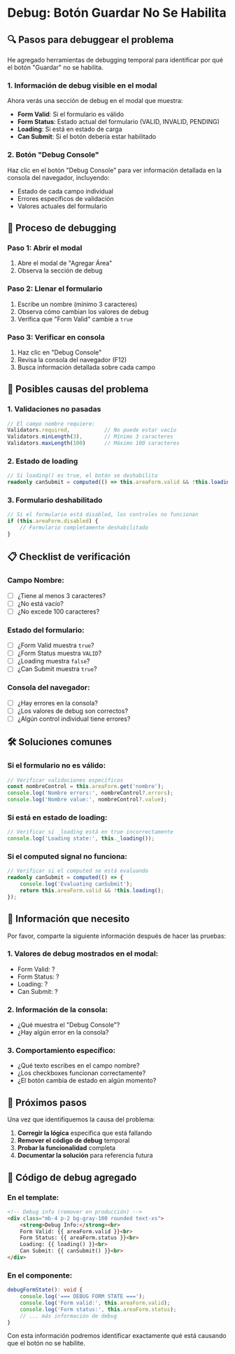 # Debug: Botón Guardar No Se Habilita

## 🔍 **Pasos para debuggear el problema**

He agregado herramientas de debugging temporal para identificar por qué el botón "Guardar" no se habilita.

### **1. Información de debug visible en el modal**

Ahora verás una sección de debug en el modal que muestra:
- **Form Valid**: Si el formulario es válido
- **Form Status**: Estado actual del formulario (VALID, INVALID, PENDING)
- **Loading**: Si está en estado de carga
- **Can Submit**: Si el botón debería estar habilitado

### **2. Botón "Debug Console"**

Haz clic en el botón "Debug Console" para ver información detallada en la consola del navegador, incluyendo:
- Estado de cada campo individual
- Errores específicos de validación
- Valores actuales del formulario

## 🧪 **Proceso de debugging**

### **Paso 1: Abrir el modal**
1. Abre el modal de "Agregar Área"
2. Observa la sección de debug

### **Paso 2: Llenar el formulario**
1. Escribe un nombre (mínimo 3 caracteres)
2. Observa cómo cambian los valores de debug
3. Verifica que "Form Valid" cambie a `true`

### **Paso 3: Verificar en consola**
1. Haz clic en "Debug Console"
2. Revisa la consola del navegador (F12)
3. Busca información detallada sobre cada campo

## 🔧 **Posibles causas del problema**

### **1. Validaciones no pasadas**
```typescript
// El campo nombre requiere:
Validators.required,           // No puede estar vacío
Validators.minLength(3),       // Mínimo 3 caracteres
Validators.maxLength(100)      // Máximo 100 caracteres
```

### **2. Estado de loading**
```typescript
// Si loading() es true, el botón se deshabilita
readonly canSubmit = computed(() => this.areaForm.valid && !this.loading());
```

### **3. Formulario deshabilitado**
```typescript
// Si el formulario está disabled, los controles no funcionan
if (this.areaForm.disabled) {
    // Formulario completamente deshabilitado
}
```

## 📋 **Checklist de verificación**

### **Campo Nombre:**
- [ ] ¿Tiene al menos 3 caracteres?
- [ ] ¿No está vacío?
- [ ] ¿No excede 100 caracteres?

### **Estado del formulario:**
- [ ] ¿Form Valid muestra `true`?
- [ ] ¿Form Status muestra `VALID`?
- [ ] ¿Loading muestra `false`?
- [ ] ¿Can Submit muestra `true`?

### **Consola del navegador:**
- [ ] ¿Hay errores en la consola?
- [ ] ¿Los valores de debug son correctos?
- [ ] ¿Algún control individual tiene errores?

## 🛠️ **Soluciones comunes**

### **Si el formulario no es válido:**
```typescript
// Verificar validaciones específicas
const nombreControl = this.areaForm.get('nombre');
console.log('Nombre errors:', nombreControl?.errors);
console.log('Nombre value:', nombreControl?.value);
```

### **Si está en estado de loading:**
```typescript
// Verificar si _loading está en true incorrectamente
console.log('Loading state:', this._loading());
```

### **Si el computed signal no funciona:**
```typescript
// Verificar si el computed se está evaluando
readonly canSubmit = computed(() => {
    console.log('Evaluating canSubmit');
    return this.areaForm.valid && !this.loading();
});
```

## 🎯 **Información que necesito**

Por favor, comparte la siguiente información después de hacer las pruebas:

### **1. Valores de debug mostrados en el modal:**
- Form Valid: ?
- Form Status: ?
- Loading: ?
- Can Submit: ?

### **2. Información de la consola:**
- ¿Qué muestra el "Debug Console"?
- ¿Hay algún error en la consola?

### **3. Comportamiento específico:**
- ¿Qué texto escribes en el campo nombre?
- ¿Los checkboxes funcionan correctamente?
- ¿El botón cambia de estado en algún momento?

## 🔄 **Próximos pasos**

Una vez que identifiquemos la causa del problema:

1. **Corregir la lógica** específica que está fallando
2. **Remover el código de debug** temporal
3. **Probar la funcionalidad** completa
4. **Documentar la solución** para referencia futura

## 📝 **Código de debug agregado**

### **En el template:**
```html
<!-- Debug info (remover en producción) -->
<div class="mb-4 p-2 bg-gray-100 rounded text-xs">
    <strong>Debug Info:</strong><br>
    Form Valid: {{ areaForm.valid }}<br>
    Form Status: {{ areaForm.status }}<br>
    Loading: {{ loading() }}<br>
    Can Submit: {{ canSubmit() }}<br>
</div>
```

### **En el componente:**
```typescript
debugFormState(): void {
    console.log('=== DEBUG FORM STATE ===');
    console.log('Form valid:', this.areaForm.valid);
    console.log('Form status:', this.areaForm.status);
    // ... más información de debug
}
```

Con esta información podremos identificar exactamente qué está causando que el botón no se habilite.

